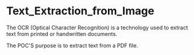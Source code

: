 # Text_Extraction_from_Image

The OCR (Optical Character Recognition) is a technology used to extract text from printed or handwritten documents.


The POC'S purpose is to extract text from a PDF file.
